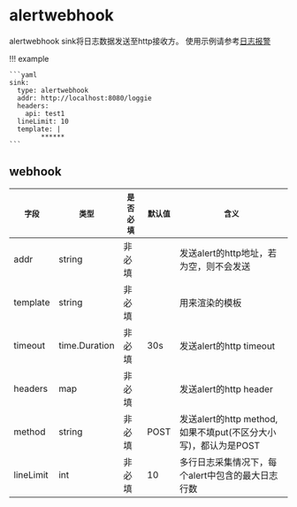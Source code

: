 # alertwebhook

alertwebhook sink将日志数据发送至http接收方。
使用示例请参考[日志报警](../../../user-guide/monitor/service-log-alarm.md)

!!! example

    ```yaml
    sink:
      type: alertwebhook
      addr: http://localhost:8080/loggie
      headers:
        api: test1
      lineLimit: 10
      template: |
            ******
    ```

## webhook

| `字段`      | `类型`          | `是否必填` | `默认值` | `含义`                                          |
|-----------|---------------|--------|-------|-----------------------------------------------|
| addr      | string        | 非必填    |       | 发送alert的http地址，若为空，则不会发送                      |
| template  | string        | 非必填    |       | 用来渲染的模板                                       |
| timeout   | time.Duration | 非必填    | 30s   | 发送alert的http timeout                          |
| headers   | map           | 非必填    |       | 发送alert的http header                           |
| method    | string        | 非必填    | POST  | 发送alert的http method, 如果不填put(不区分大小写)，都认为是POST |
| lineLimit | int           | 非必填    | 10    | 多行日志采集情况下，每个alert中包含的最大日志行数                   |
